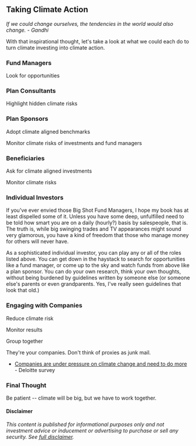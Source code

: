 ## Taking Climate Action

_If we could change ourselves, the tendencies in the world would also change. - Gandhi_

With that inspirational thought, let's take a look at what we could each do to turn climate investing into climate action.

### Fund Managers

Look for opportunities

### Plan Consultants

Highlight hidden climate risks

### Plan Sponsors

Adopt climate aligned benchmarks

Monitor climate risks of investments and fund managers

### Beneficiaries

Ask for climate aligned investments

Monitor climate risks

### Individual Investors

If you've ever envied those Big Shot Fund Managers, I hope my book has at least dispelled some of it.  Unless you have some deep, unfulfilled need to be told how smart you are on a daily (hourly?) basis by salespeople, that is.  The truth is, while big swinging trades and TV appearances might sound very glamorous, you have a kind of freedom that those who manage money for others will never have.  

As a sophisticated individual investor, you can play any or all of the roles listed above.  You can get down in the haystack to search for opportunities like a fund manager, or come up to the sky and watch funds from above like a plan sponsor.  You can do your own research, think your own thoughts, without being burdened by guidelines written by someone else (or someone else's parents or even grandparents.  Yes, I've really seen guidelines that look that old.)

### Engaging with Companies

Reduce climate risk

Monitor results

Group together

They're your companies.  Don't think of proxies as junk mail.

* [Companies are under pressure on climate change and need to do more](https://www2.deloitte.com/us/en/insights/topics/strategy/impact-and-opportunities-of-climate-change-on-business.html) - Deloitte survey

### Final Thought

Be patient -- climate will be big, but we have to work together.

#### Disclaimer

_This content is published for informational purposes only and not investment advice or inducement or advertising to purchase or sell any security.  See [full disclaimer](Disclaimer.md)._


